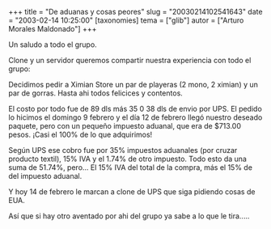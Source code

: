 +++
title = "De aduanas y cosas peores"
slug = "20030214102541643"
date = "2003-02-14 10:25:00"
[taxonomies]
tema = ["glib"]
autor = ["Arturo Morales Maldonado"]
+++

Un saludo a todo el grupo.

Clone y un servidor queremos compartir nuestra experiencia con todo el
grupo:

Decidimos pedir a Ximian Store un par de playeras (2 mono, 2 ximian) y
un par de gorras. Hasta ahi todos felicices y contentos.

<!-- more -->
El costo por todo fue de 89 dls más 35 0 38 dls de envio por UPS. El
pedido lo hicimos el domingo 9 febrero y el día 12 de febrero llegó
nuestro deseado paquete, pero con un pequeño impuesto aduanal, que era
de $713.00 pesos. ¡Casi el 100% de lo que adquirimos!

Según UPS ese cobro fue por 35% impuestos aduanales (por cruzar producto
textil), 15% IVA y el 1.74% de otro impuesto. Todo esto da una suma de
51.74%, pero... El 15% IVA del total de la compra, más el 15% de del
impuesto aduanal.

Y hoy 14 de febrero le marcan a clone de UPS que siga pidiendo cosas de
EUA.

Así que si hay otro aventado por ahi del grupo ya sabe a lo que le
tira.....

